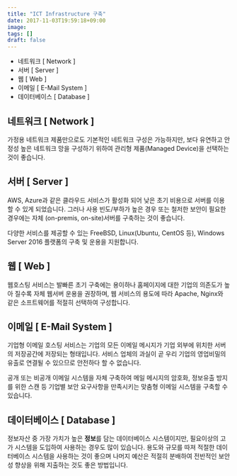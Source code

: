 ```yaml
---
title: "ICT Infrastructure 구축"
date: 2017-11-03T19:59:18+09:00
image: 
tags: []
draft: false
---
```

* 네트워크 \[ Network \]
* 서버 \[ Server \]
* 웹 \[ Web \]
* 이메일 \[ E-Mail System \]
* 데이터베이스 \[ Database \]

<!--more-->
## 네트워크 \[ Network \]
가정용 네트워크 제품만으로도 기본적인 네트워크 구성은 가능하지만,
보다 유연하고 안정성 높은 네트워크 망을 구성하기 위하여 관리형 제품(Managed Device)을 선택하는 것이 좋습니다.

## 서버 \[ Server \]
AWS, Azure과 같은 클라우드 서비스가 활성화 되어 낮은 초기 비용으로 서버를 이용할 수 있게 되었습니다.
그러나 사용 빈도/부하가 높은 경우 또는 철저한 보안이 필요한 경우에는 자체 (on-premis, on-site)서버를
구축하는 것이 좋습니다.

다양한 서비스를 제공할 수 있는 FreeBSD, Linux(Ubuntu, CentOS 등), Windows Server 2016 플랫폼의 구축 및 운용을 지원합니다.

## 웹 \[ Web \]
웹호스팅 서비스는 발빠른 초기 구축에는 용이하나 홈페이지에 대한 기업의 의존도가 높아 질수록 자체 웹서버 운용을 권장하며, 웹 서비스의 용도에 따라 Apache, Nginx와 같은 소프트웨어를 적절히 선택하여 구성합니다.

## 이메일 \[ E-Mail System \]
기업형 이메일 호스팅 서비스는 기업의 모든 이메일 메시지가 기업 외부에 위치한 서버의 저장공간에 저장되는 형태입니다. 서비스 업체의 과실이 곧 우리 기업의 영업비밀의 유출로 연결될 수 있으므로 안전하다 할 수 없습니다.

공개 또는 비공개 이메일 시스템을 자체 구축하여 메일 메시지의 암호화, 정보유출 방지를 위한 스캔 등 기업별 보안 요구사항을 만족시키는 맞춤형 이메일 시스템을 구축할 수 있습니다.

## 데이터베이스 \[ Database \]
정보자산 중 가장 가치가 높은 **정보**를 담는 데이터베이스 시스템이지만, 필요이상의 고가 시스템을 도입하여 사용하는 경우도 많이 있습니다. 용도와 규모를 따져 적절한 데이터베이스 시스템을 사용하는 것이 좋으며 나머지 예산은 적절히 분배하여 전반적인 보안성 향상을 위해 지출하는 것도 좋은 방법입니다.
